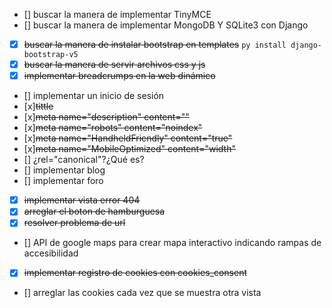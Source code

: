 - [] buscar la manera de implementar TinyMCE
- [] buscar la manera de implementar MongoDB Y SQLite3 con Django
- [x] ~~buscar la manera de instalar bootstrap en templates~~ `py install django-bootstrap-v5`
- [x] ~~buscar la manera de servir archivos css y js~~
- [x] ~~implementar breadcrumps en la web dinámico~~
- [] implementar un inicio de sesión
- [x]~~tittle~~  
- [x]~~meta name="description" content=""~~
- [x]~~meta name="robots" content="noindex"~~
- [x]~~meta name="HandheldFriendly" content="true"~~
- [x]~~meta name="MobileOptimized" content="width"~~
- [] ¿rel="canonical"?¿Qué es?
- [] implementar blog
- [] implementar foro
- [x] ~~implementar vista error 404~~
- [x] ~~arreglar el boton de hamburguesa~~
- [x] ~~resolver problema de url~~
- [] API de google maps para crear mapa interactivo indicando rampas de accesibilidad
- [x] ~~implementar registro de cookies con cookies_consent~~
- [] arreglar las cookies cada vez que se muestra otra vista